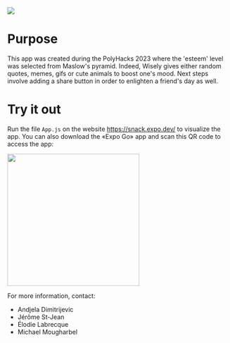 <img src="https://user-images.githubusercontent.com/34347347/216827839-ab617b4d-828e-4812-ac8a-7afe71380afb.png">

# Purpose
This app was created during the PolyHacks 2023 where the 'esteem' level was selected from Maslow's pyramid. Indeed, Wisely gives either random quotes, memes, gifs or cute animals to boost one's mood. Next steps involve adding a share button in order to enlighten a friend's day as well. 

# Try it out
Run the file `App.js` on the website https://snack.expo.dev/ to visualize the app. You can also download the  «Expo Go» app and scan this QR code to access the app: 

<img src="https://user-images.githubusercontent.com/34347347/216827969-f38fa528-d853-4357-9119-831463ad1354.png" width="300" height="300">

For more information, contact:
- Andjela Dimitrijevic
- Jérôme St-Jean
- Élodie Labrecque
- Michael Mougharbel
